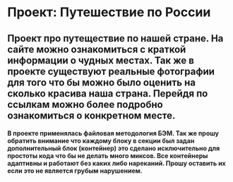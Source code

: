 # Проект: Путешествие по России

## Проект про путеществие по нашей стране. На сайте можно ознакомиться с краткой информации о чудных местах. Так же в проекте существуют реальные фотографии для того что бы можно было оценить на сколько красива наша страна. Перейдя по ссылкам можно более подробно ознакомиться о конкретном месте. 

#### В проекте применялась файловая методология БЭМ. Так же прошу обратить внимание что каждому блоку в секции был задан дополнительный блок (контейнер) это сделано исключительно для простоты кода что бы не делать много миксов. Все контейнеры адаптивны и работают без каких либо нареканий. Прошу оставить их если это не является грубым нарушением. 
